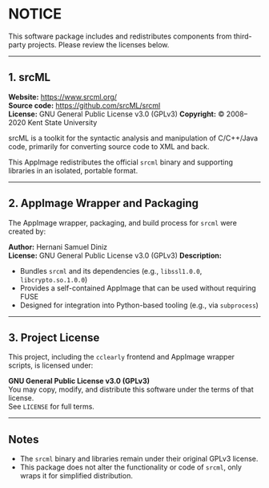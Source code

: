 # NOTICE

This software package includes and redistributes components from third-party projects.
Please review the licenses below.

---

## 1. srcML

**Website:** https://www.srcml.org/  
**Source code:** https://github.com/srcML/srcml  
**License:** GNU General Public License v3.0 (GPLv3)
**Copyright:** © 2008–2020 Kent State University

srcML is a toolkit for the syntactic analysis and manipulation of C/C++/Java code, primarily for converting source code to XML and back.

This AppImage redistributes the official `srcml` binary and supporting libraries in an isolated, portable format.

---

## 2. AppImage Wrapper and Packaging

The AppImage wrapper, packaging, and build process for `srcml` were created by:

**Author:** Hernani Samuel Diniz  
**License:** GNU General Public License v3.0 (GPLv3)
**Description:**  
- Bundles `srcml` and its dependencies (e.g., `libssl1.0.0`, `libcrypto.so.1.0.0`)  
- Provides a self-contained AppImage that can be used without requiring FUSE  
- Designed for integration into Python-based tooling (e.g., via `subprocess`)

---

## 3. Project License

This project, including the `cclearly` frontend and AppImage wrapper scripts, is licensed under:

**GNU General Public License v3.0 (GPLv3)**  
You may copy, modify, and distribute this software under the terms of that license.  
See `LICENSE` for full terms.

---

## Notes

- The `srcml` binary and libraries remain under their original GPLv3 license.
- This package does not alter the functionality or code of `srcml`, only wraps it for simplified distribution.

